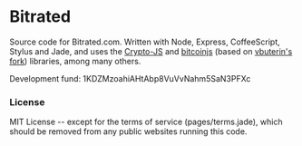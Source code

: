 # Bitrated

Source code for Bitrated.com. Written with Node, Express, CoffeeScript, Stylus and Jade,
and uses the [Crypto-JS](https://code.google.com/p/crypto-js/)
and [bitcoinjs](http://bitcoinjs.org/) (based on [vbuterin's fork](https://github.com/vbuterin/bitcoinjs-lib))
libraries, among many others.

Development fund: 1KDZMzoahiAHtAbp8VuVvNahm5SaN3PFXc

### License
MIT License -- except for the terms of service (pages/terms.jade),
which should be removed from any public websites running this code.
